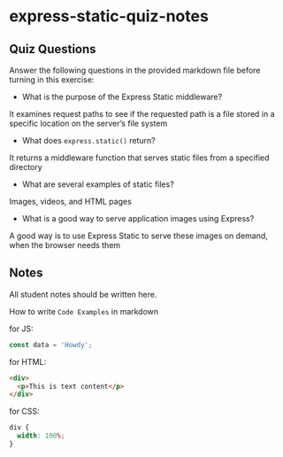 # express-static-quiz-notes

## Quiz Questions

Answer the following questions in the provided markdown file before turning in this exercise:

- What is the purpose of the Express Static middleware?

It examines request paths to see if the requested path is a file stored in a specific location on the server’s file system

- What does `express.static()` return?

It returns a middleware function that serves static files from a specified directory

- What are several examples of static files?

Images, videos, and HTML pages

- What is a good way to serve application images using Express?

A good way is to use Express Static to serve these images on demand, when the browser needs them

## Notes

All student notes should be written here.

How to write `Code Examples` in markdown

for JS:

```javascript
const data = 'Howdy';
```

for HTML:

```html
<div>
  <p>This is text content</p>
</div>
```

for CSS:

```css
div {
  width: 100%;
}
```
